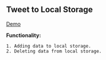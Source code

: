 ## Tweet to Local Storage
[Demo](https://developer-nagoev.github.io/dev-apps/localstorage-tweet/index.html)

**Functionality:**

    1. Adding data to local storage.
    2. Deleting data from local storage.
